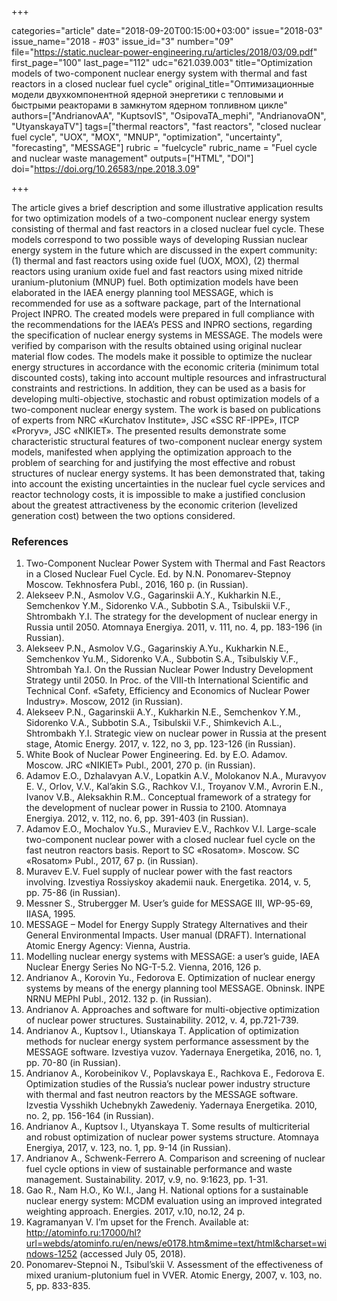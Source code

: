 +++

categories="article"
date="2018-09-20T00:15:00+03:00"
issue="2018-03"
issue_name="2018 - #03"
issue_id="3"
number="09"
file="https://static.nuclear-power-engineering.ru/articles/2018/03/09.pdf"
first_page="100"
last_page="112"
udc="621.039.003"
title="Optimization models of two-component nuclear energy system with thermal and fast reactors in a closed nuclear fuel cycle"
original_title="Оптимизационные модели двухкомпонентной ядерной энергетики с тепловыми и быстрыми реакторами в замкнутом ядерном топливном цикле"
authors=["AndrianovAA", "KuptsovIS", "OsipovaTA_mephi", "AndrianovaON", "UtyanskayaTV"]
tags=["thermal reactors", "fast reactors", "closed nuclear fuel cycle", "UOX", "MOX", "MNUP", "optimization", "uncertainty", "forecasting", "MESSAGE"]
rubric = "fuelcycle"
rubric_name = "Fuel cycle and nuclear waste management"
outputs=["HTML", "DOI"]
doi="https://doi.org/10.26583/npe.2018.3.09"

+++

The article gives a brief description and some illustrative application results for two optimization models of a two-component nuclear energy system consisting of thermal and fast reactors in a closed nuclear fuel cycle. These models correspond to two possible ways of developing Russian nuclear energy system in the future which are discussed in the expert community: (1) thermal and fast reactors using oxide fuel (UOX, MOX), (2) thermal reactors using uranium oxide fuel and fast reactors using mixed nitride uranium-plutonium (MNUP) fuel. Both optimization models have been elaborated in the IAEA energy planning tool MESSAGE, which is recommended for use as a software package, part of the International Project INPRO. The created models were prepared in full compliance with the recommendations for the IAEA’s PESS and INPRO sections, regarding the specification of nuclear energy systems in MESSAGE. The models were verified by comparison with the results obtained using original nuclear material flow codes. The models make it possible to optimize the nuclear energy structures in accordance with the economic criteria (minimum total discounted costs), taking into account multiple resources and infrastructural constraints and restrictions. In addition, they can be used as a basis for developing multi-objective, stochastic and robust optimization models of a two-component nuclear energy system. The work is based on publications of experts from NRC «Kurchatov Institute», JSC «SSC RF-IPPE», ITCP «Proryv», JSC «NIKIET». The presented results demonstrate some characteristic structural features of two-component nuclear energy system models, manifested when applying the optimization approach to the problem of searching for and justifying the most effective and robust structures of nuclear energy systems. It has been demonstrated that, taking into account the existing uncertainties in the nuclear fuel cycle services and reactor technology costs, it is impossible to make a justified conclusion about the greatest attractiveness by the economic criterion (levelized generation cost) between the two options considered.

### References

1. Two-Component Nuclear Power System with Thermal and Fast Reactors in a Closed Nuclear Fuel Cycle. Ed. by N.N. Ponomarev-Stepnoy Moscow. Tekhnosfera Publ., 2016, 160 p. (in Russian).
2. Alekseev P.N., Asmolov V.G., Gagarinskii A.Y., Kukharkin N.E., Semchenkov Y.M., Sidorenko V.A., Subbotin S.A., Tsibulskii V.F., Shtrombakh Y.I. The strategy for the development of nuclear energy in Russia until 2050. Atomnaya Energiya. 2011, v. 111, no. 4, pp. 183-196 (in Russian).
3. Alekseev P.N., Asmolov V.G., Gagarinskiy A.Yu., Kukharkin N.E., Semchenkov Yu.M., Sidorenko V.A., Subbotin S.A., Tsibulskiy V.F., Shtrombah Ya.I. On the Russian Nuclear Power Industry Development Strategy until 2050. In Proc. of the VIII-th International Scientific and Technical Conf. «Safety, Efficiency and Economics of Nuclear Power Industry». Moscow, 2012 (in Russian).
4. Alekseev P.N., Gagarinskii A.Y., Kukharkin N.E., Semchenkov Y.M., Sidorenko V.A., Subbotin S.A., Tsibulskii V.F., Shimkevich A.L., Shtrombakh Y.I. Strategic view on nuclear power in Russia at the present stage, Atomic Energy. 2017, v. 122, no 3, pp. 123-126 (in Russian).
5. White Book of Nuclear Power Engineering. Ed. by E.O. Adamov. Moscow. JRC «NIKIET» Publ., 2001, 270 p. (in Russian).
6. Adamov E.O., Dzhalavyan A.V., Lopatkin A.V., Molokanov N.A., Muravyov E. V., Orlov, V.V., Kal’akin S.G., Rachkov V.I., Troyanov V.M., Avrorin E.N., Ivanov V.B., Aleksakhin R.M.. Conceptual framework of a strategy for the development of nuclear power in Russia to 2100. Atomnaya Energiya. 2012, v. 112, no. 6, pp. 391-403 (in Russian).
7. Adamov E.O., Mochalov Yu.S., Muraviev E.V., Rachkov V.I. Large-scale two-component nuclear power with a closed nuclear fuel cycle on the fast neutron reactors basis. Report to SC «Rosatom». Moscow. SC «Rosatom» Publ., 2017, 67 p. (in Russian).
8. Muravev E.V. Fuel supply of nuclear power with the fast reactors involving. Izvestiya Rossiyskoy akademii nauk. Energetika. 2014, v. 5, pp. 75-86 (in Russian).
9. Messner S., Strubergger M. User’s guide for MESSAGE III, WP-95-69, IIASA, 1995.
10. MESSAGE – Model for Energy Supply Strategy Alternatives and their General Environmental Impacts. User manual (DRAFT). International Atomic Energy Agency: Vienna, Austria.
11. Modelling nuclear energy systems with MESSAGE: a user’s guide, IAEA Nuclear Energy Series No NG-T-5.2. Vienna, 2016, 126 p.
12. Andrianov A., Korovin Yu., Fedorova E. Optimization of nuclear energy systems by means of the energy planning tool MESSAGE. Obninsk. INPE NRNU MEPhI Publ., 2012. 132 p. (in Russian).
13. Andrianov A. Approaches and software for multi-objective optimization of nuclear power structures. Sustainability. 2012, v. 4, pp.721-739.
14. Andrianov A., Kuptsov I., Utianskaya T. Application of optimization methods for nuclear energy system performance assessment by the MESSAGE software. Izvestiya vuzov. Yadernaya Energetika, 2016, no. 1, pp. 70-80 (in Russian).
15. Andrianov A., Korobeinikov V., Poplavskaya E., Rachkova E., Fedorova E. Optimization studies of the Russia’s nuclear power industry structure with thermal and fast neutron reactors by the MESSAGE software. Izvestia Vysshikh Uchebnykh Zawedeniy. Yadernaya Energetika. 2010, no. 2, pp. 156-164 (in Russian).
16. Andrianov A., Kuptsov I., Utyanskaya T. Some results of multicriterial and robust optimization of nuclear power systems structure. Atomnaya Energiya, 2017, v. 123, no. 1, pp. 9-14 (in Russian).
17. Andrianov A., Schwenk-Ferrero A. Comparison and screening of nuclear fuel cycle options in view of sustainable performance and waste management. Sustainability. 2017, v.9, no. 9:1623, pp. 1-31.
18. Gao R., Nam H.O., Ko W.I., Jang H. National options for a sustainable nuclear energy system: MCDM evaluation using an improved integrated weighting approach. Energies. 2017, v.10, no.12, 24 p.
19. Kagramanyan V. I’m upset for the French. Available at: http://atominfo.ru:17000/hl?url=webds/atominfo.ru/en/news/e0178.htm&mime=text/html&charset=windows-1252 (accessed July 05, 2018).
20. Ponomarev-Stepnoi N., Tsibul’skii V. Assessment of the effectiveness of mixed uranium-plutonium fuel in VVER. Atomic Energy, 2007, v. 103, no. 5, pp. 833-835.